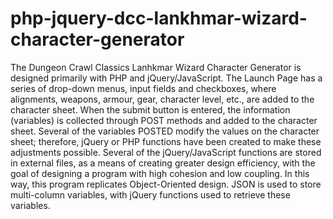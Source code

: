 # php-jquery-dcc-lankhmar-wizard-character-generator
The Dungeon Crawl Classics Lanhkmar Wizard Character Generator is designed primarily with PHP and jQuery/JavaScript. The Launch Page has a series of drop-down menus, input fields and checkboxes, where alignments, weapons, armour, gear, character level, etc., are added to the character sheet. When the submit button is entered, the information (variables) is collected through POST methods and added to the character sheet. Several of the variables POSTED modify the values on the character sheet; therefore, jQuery or PHP functions have been created to make these adjustments possible. Several of the jQuery/JavaScript functions are stored in external files, as a means of creating greater design efficiency, with the goal of designing a program with high cohesion and low coupling. In this way, this program replicates Object-Oriented design. JSON is used to store multi-column variables, with jQuery functions used to retrieve these variables.
